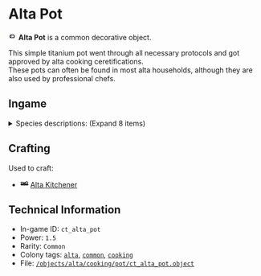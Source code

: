 # Alta Pot

<img src="https://raw.githubusercontent.com/Ceterai/Enternia/main/objects/alta/cooking/pot/icon.png" alt="Alta Pot icon" loading="lazy" height="16px" width="auto" /> **Alta Pot** is a common decorative object.

This simple titanium pot went through all necessary protocols and got approved by alta cooking ceretifications.  
These pots can often be found in most alta households, although they are also used by professional chefs.

## Ingame

<details markdown="1"><summary>Species descriptions: (Expand 8 items)</summary>

- Alta: It's time to cook something amazing!
- Apex: A little metal pot.
- Avian: A dish in which food is cooked.
- Floran: Pot needss food. Floran hungry.
- Glitch: Humbled. A simple metal pot.
- Human: A very simple metal pot.
- Hylotl: A rounded metal pot.
- Novakid: Small metal pot.

</details>

## Crafting

Used to craft:

- <img src="https://raw.githubusercontent.com/Ceterai/Enternia/main/objects/alta/cooking/kitchener/icon.png" alt="Alta Kitchener icon" loading="lazy" height="16px" width="auto" /> [Alta Kitchener](https://ceterai.github.io/MyEnternia/Wiki/AltaKitchener)

## Technical Information

- In-game ID: `ct_alta_pot`
- Power: `1.5`
- Rarity: `Common`
- Colony tags: [`alta`](https://ceterai.github.io/MyEnternia/Wiki/Tags/Alta), [`common`](https://ceterai.github.io/MyEnternia/Wiki/Tags/Common), [`cooking`](https://ceterai.github.io/MyEnternia/Wiki/Tags/Cooking)
- File: [`/objects/alta/cooking/pot/ct_alta_pot.object`](https://github.com/Ceterai/Enternia/blob/main/objects/alta/cooking/pot/ct_alta_pot.object)
